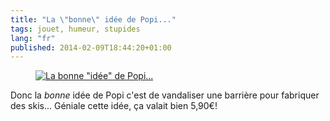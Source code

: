 ```yaml
---
title: "La \"bonne\" idée de Popi..."
tags: jouet, humeur, stupides
lang: "fr"
published: 2014-02-09T18:44:20+01:00
---
```


<figure class="object-center">
    <a href="/images/bonne-idee-de-popi.jpg"><img src="/images/660x/bonne-idee-de-popi.jpg" alt='La bonne "idée" de Popi...'></a>
</figure>

Donc la *bonne* idée de Popi c'est de vandaliser une barrière pour fabriquer des
skis... Géniale cette idée, ça valait bien 5,90€!
